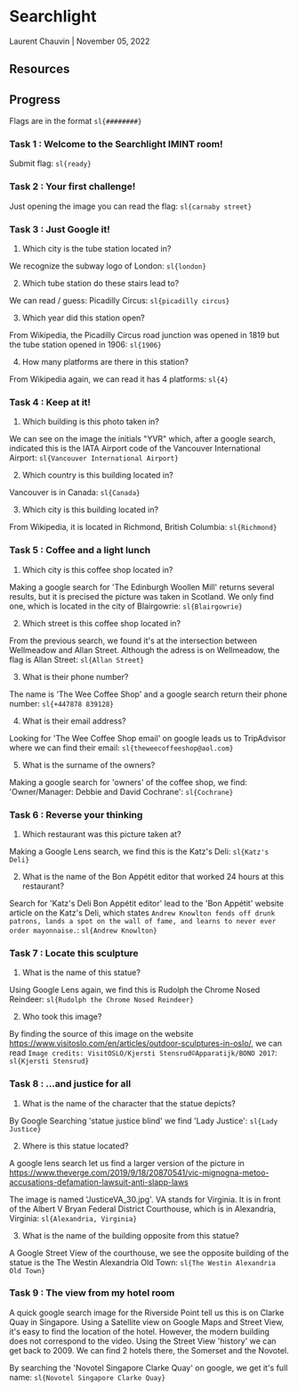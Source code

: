 # Searchlight

Laurent Chauvin | November 05, 2022

## Resources

## Progress

Flags are in the format ```sl{########}```

### Task 1 : Welcome to the Searchlight IMINT room!

Submit flag: ```sl{ready}```

### Task 2 : Your first challenge!

Just opening the image you can read the flag: ```sl{carnaby street}```

### Task 3 : Just Google it!

1. Which city is the tube station located in?

We recognize the subway logo of London: ```sl{london}```

2. Which tube station do these stairs lead to?

We can read / guess: Picadilly Circus: ```sl{picadilly circus}```

3. Which year did this station open?

From Wikipedia, the Picadilly Circus road junction was opened in 1819 but the tube station opened in 1906: ```sl{1906}```

4. How many platforms are there in this station?

From Wikipedia again, we can read it has 4 platforms: ```sl{4}```

### Task 4 : Keep at it!

1. Which building is this photo taken in?

We can see on the image the initials "YVR" which, after a google search, indicated this is the IATA Airport code of the Vancouver International Airport: ```sl{Vancouver International Airport}```

2. Which country is this building located in?

Vancouver is in Canada: ```sl{Canada}```

3. Which city is this building located in?

From Wikipedia, it is located in Richmond, British Columbia: ```sl{Richmond}```

### Task 5 : Coffee and a light lunch

1. Which city is this coffee shop located in?

Making a google search for 'The Edinburgh Woollen Mill' returns several results, but it is precised the picture was taken in Scotland.
We only find one, which is located in the city of Blairgowrie: ```sl{Blairgowrie}```

2. Which street is this coffee shop located in?

From the previous search, we found it's at the intersection between Wellmeadow and Allan Street.
Although the adress is on Wellmeadow, the flag is Allan Street: ```sl{Allan Street}```

3. What is their phone number?

The name is 'The Wee Coffee Shop' and a google search return their phone number: ```sl{+447878 839128}```

4. What is their email address? 

Looking for 'The Wee Coffee Shop email' on google leads us to TripAdvisor where we can find their email: ```sl{theweecoffeeshop@aol.com}```

5. What is the surname of the owners?

Making a google search for 'owners' of the coffee shop, we find: 'Owner/Manager: Debbie and David Cochrane': ```sl{Cochrane}```

### Task 6 : Reverse your thinking

1. Which restaurant was this picture taken at?

Making a Google Lens search, we find this is the Katz's Deli: ```sl{Katz's Deli}```

2. What is the name of the Bon Appétit editor that worked 24 hours at this restaurant?

Search for 'Katz's Deli Bon Appétit editor' lead to the 'Bon Appétit' website article on the Katz's Deli, which states
```Andrew Knowlton fends off drunk patrons, lands a spot on the wall of fame, and learns to never ever order mayonnaise.```: ```sl{Andrew Knowlton}```

### Task 7 : Locate this sculpture

1. What is the name of this statue?

Using Google Lens again, we find this is Rudolph the Chrome Nosed Reindeer: ```sl{Rudolph the Chrome Nosed Reindeer}```

2. Who took this image?

By finding the source of this image on the website https://www.visitoslo.com/en/articles/outdoor-sculptures-in-oslo/, we can read ```Image credits: VisitOSLO/Kjersti Stensrud©Apparatijk/BONO 2017```: ```sl{Kjersti Stensrud}```

### Task 8 : ...and justice for all

1. What is the name of the character that the statue depicts?

By Google Searching 'statue justice blind' we find 'Lady Justice': ```sl{Lady Justice}```

2. Where is this statue located?

A google lens search let us find a larger version of the picture in https://www.theverge.com/2019/9/18/20870541/vic-mignogna-metoo-accusations-defamation-lawsuit-anti-slapp-laws

The image is named 'JusticeVA_30.jpg'. VA stands for Virginia. It is in front of the Albert V Bryan Federal District Courthouse, which is in Alexandria, Virginia: ```sl{Alexandria, Virginia}```

3. What is the name of the building opposite from this statue?

A Google Street View of the courthouse, we see the opposite building of the statue is the The Westin Alexandria Old Town: ```sl{The Westin Alexandria Old Town}```

### Task 9 : The view from my hotel room

A quick google search image for the Riverside Point tell us this is on Clarke Quay in Singapore. Using a Satellite view on Google Maps and Street View, it's easy to find the location of the hotel.
However, the modern building does not correspond to the video. Using the Street View 'history' we can get back to 2009. We can find 2 hotels there, the Somerset and the Novotel.

By searching the 'Novotel Singapore Clarke Quay' on google, we get it's full name: ```sl{Novotel Singapore Clarke Quay}```
